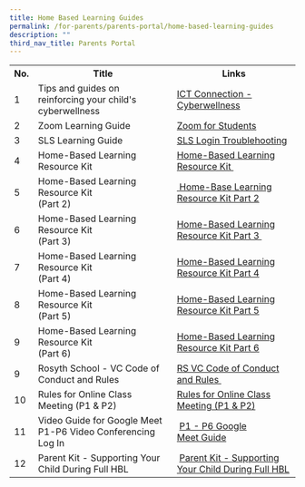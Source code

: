 ```yaml
---
title: Home Based Learning Guides
permalink: /for-parents/parents-portal/home-based-learning-guides
description: ""
third_nav_title: Parents Portal
---
```

<table>
<tbody>
<tr>
<th>No.</th>
<th>Title</th>
<th>Links</th>
</tr>
<tr>
<td>1</td>
<td>Tips and guides on reinforcing your child's cyberwellness</td>
<td><a href="https://ictconnection.moe.edu.sg/cyber-wellness/for-parents" target="">ICT Connection - Cyberwellness</a></td>
</tr>
<tr>
<td>2</td>
<td>Zoom Learning Guide</td>
<td><a href="https://rosyth-moe-edu-sg-admin.cwp.sg/qql/slot/u178/Sub%20pages/Guides/Zoom%20for%20Students.pdf" target="">Zoom for Students</a>&nbsp;</td>
</tr>
<tr>
<td>3</td>
<td>SLS Learning Guide</td>
<td><a href="https://static.learning.moe.edu.sg/UserGuide/login-troubleshooting.html" target="">SLS Login Troublehooting</a> </td>
</tr>
<tr>
<td>4</td>
<td>Home-Based Learning Resource Kit</td>
<td><a href="https://rosyth-moe-edu-sg-admin.cwp.sg/qql/slot/u178/Sub%20pages/Guides/Resource%20Kit%20-%20HBL.pdf" target="_blank" rel="noopener">Home-Based Learning Resource Kit&nbsp;</a></td>
</tr>
<tr>
<td>5&nbsp;</td>
<td>Home-Based Learning Resource Kit<br />(Part 2)&nbsp;</td>
<td><a href="https://rosyth-moe-edu-sg-admin.cwp.sg/qql/slot/u178/Sub%20pages/Guides/Resource%20Kit%20-%20HBL%20(Part%202).pdf" target="_blank" rel="noopener">&nbsp;Home-Base Learning Resource Kit Part 2</a></td>
</tr>
<tr>
<td>6</td>
<td>Home-Based Learning Resource Kit<br />(Part 3)</td>
<td><a href="https://rosyth-moe-edu-sg-admin.cwp.sg/qql/slot/u178/Sub%20pages/Guides/Resource%20Kit%20-%20HBL%20(Part%203).pdf" target="_blank" rel="noopener">Home-Based Learning Resource Kit Part 3&nbsp;</a></td>
</tr>
<tr>
<td>7</td>
<td>Home-Based Learning Resource Kit&nbsp;<br />(Part 4)&nbsp;</td>
<td><a href="https://rosyth-moe-edu-sg-admin.cwp.sg/qql/slot/u178/Sub%20pages/Guides/Resource%20Kit%20-%20HBL%20(Part%204).pdf" target="_blank" rel="noopener">Home-Based Learning Resource Kit Part 4</a>&nbsp;</td>
</tr>
<tr>
<td>8</td>
<td>Home-Based Learning Resource Kit&nbsp;<br />(Part 5) </td>
<td><a href="https://rosyth-moe-edu-sg-admin.cwp.sg/qql/slot/u178/Sub%20pages/Guides/Resource%20Kit%20-%20School%20Holiday%20Edition.pdf" target="_blank" rel="noopener">Home-Based Learning Resource Kit Part 5</a>&nbsp;</td>
</tr>
<tr>
<td>9</td>
<td>
<div>Home-Based Learning Resource Kit&nbsp;</div>
<div>(Part 6)&nbsp;</div>
</td>
<td><a href="https://rosyth-moe-edu-sg-admin.cwp.sg/qql/slot/u178/Sub%20pages/Guides/Resource%20Kit%20-%20Parent%20Kit%20-%20Back%20to%20School%20(Updated-final).pdf" target="_blank" rel="noopener">Home-Based Learning Resource Kit Part 6</a>&nbsp;</td>
</tr>
<tr>
<td>9</td>
<td>Rosyth School - VC Code of Conduct and Rules</td>
<td><a href="https://rosyth-moe-edu-sg-admin.cwp.sg/qql/slot/u178/Sub%20pages/For%20Parents/PDF/VC%20Code%20of%20Conduct.pdf" target="_blank" rel="noopener">RS VC Code of Conduct and Rules&nbsp;</a></td>
</tr>
<tr>
<td>10</td>
<td>Rules for Online Class Meeting (P1 &amp; P2)&nbsp;</td>
<td><a href="https://rosyth-moe-edu-sg-admin.cwp.sg/qql/slot/u178/Sub%20pages/Guides/Rules%20for%20Online%20Class%20Meeting%20(P1%20and%20P2).pdf" target="_blank" rel="noopener">Rules for Online Class Meeting (P1 &amp; P2)</a></td>
</tr>
<tr>
<td>11</td>
<td>Video Guide for Google Meet P1-P6 Video Conferencing Log In</td>
<td>&nbsp;<a href="https://drive.google.com/open?id=15x7EOtHP_Khr6XAmKGeeq16DNJ_bu17F" target="_blank" rel="noopener">P1 - P6 Google Meet&nbsp;Guide</a></td>
</tr>
<tr>
<td>12&nbsp;</td>
<td>Parent Kit - Supporting Your Child During Full HBL</td>
<td>&nbsp;<a href="https://rosyth-moe-edu-sg-admin.cwp.sg/qql/slot/u178/Sub%20pages/For%20Parents/PDF/2021/Parent%20Kit%20-%20Supporting%20Your%20Child%20During%20Full%20HBL.pdf" target="_blank" rel="noopener">Parent Kit - Supporting Your Child During Full HBL</a></td>
</tr>
</tbody>
</table>